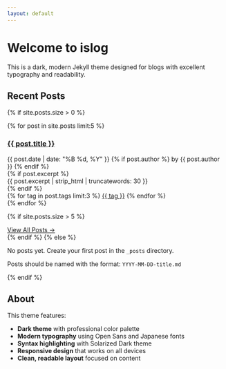 ```yaml
---
layout: default
---
```


# Welcome to islog

This is a dark, modern Jekyll theme designed for blogs with excellent typography and readability.

## Recent Posts

{% if site.posts.size > 0 %}
  <div class="post-list">
    {% for post in site.posts limit:5 %}
      <article class="post-item">
        <h3 class="post-title">
          <a href="{{ post.url | relative_url }}">{{ post.title }}</a>
        </h3>
        <div class="post-meta">
          <time datetime="{{ post.date | date_to_xmlschema }}">
            {{ post.date | date: "%B %d, %Y" }}
          </time>
          {% if post.author %}
            <span class="post-author">by {{ post.author }}</span>
          {% endif %}
        </div>
        {% if post.excerpt %}
          <div class="post-excerpt">
            {{ post.excerpt | strip_html | truncatewords: 30 }}
          </div>
        {% endif %}
        <div class="post-tags">
          {% for tag in post.tags limit:3 %}
            <a href="/tags/{{ tag | slugify }}/" class="tag">{{ tag }}</a>
          {% endfor %}
        </div>
      </article>
    {% endfor %}
  </div>

  {% if site.posts.size > 5 %}
    <div class="view-all-posts">
      <a href="/archive" class="btn-link">View All Posts →</a>
    </div>
  {% endif %}
{% else %}
  <div class="no-posts">
    <p>No posts yet. Create your first post in the <code>_posts</code> directory.</p>
    <p>Posts should be named with the format: <code>YYYY-MM-DD-title.md</code></p>
  </div>
{% endif %}

## About

This theme features:

- **Dark theme** with professional color palette
- **Modern typography** using Open Sans and Japanese fonts
- **Syntax highlighting** with Solarized Dark theme
- **Responsive design** that works on all devices
- **Clean, readable layout** focused on content